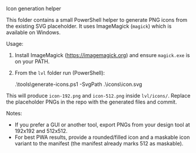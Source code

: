 Icon generation helper

This folder contains a small PowerShell helper to generate PNG icons from the existing SVG placeholder. It uses ImageMagick (`magick`) which is available on Windows.

Usage:

1. Install ImageMagick (https://imagemagick.org) and ensure `magick.exe` is on your PATH.
2. From the `lvl` folder run (PowerShell):

   .\tools\generate-icons.ps1 -SvgPath .\icons\icon.svg

This will produce `icon-192.png` and `icon-512.png` inside `lvl/icons/`. Replace the placeholder PNGs in the repo with the generated files and commit.

Notes:
- If you prefer a GUI or another tool, export PNGs from your design tool at 192x192 and 512x512.
- For best PWA results, provide a rounded/filled icon and a maskable icon variant to the manifest (the manifest already marks 512 as maskable).